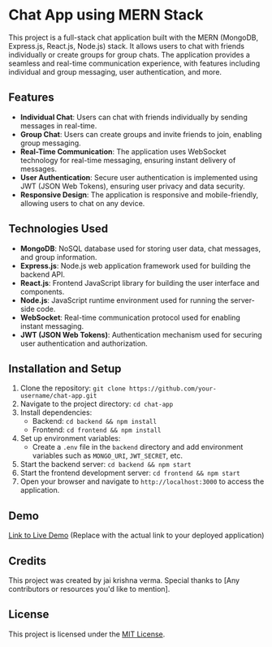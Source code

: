 # Chat App using MERN Stack

This project is a full-stack chat application built with the MERN (MongoDB, Express.js, React.js, Node.js) stack. It allows users to chat with friends individually or create groups for group chats. The application provides a seamless and real-time communication experience, with features including individual and group messaging, user authentication, and more.

## Features

- **Individual Chat**: Users can chat with friends individually by sending messages in real-time.
- **Group Chat**: Users can create groups and invite friends to join, enabling group messaging.
- **Real-Time Communication**: The application uses WebSocket technology for real-time messaging, ensuring instant delivery of messages.
- **User Authentication**: Secure user authentication is implemented using JWT (JSON Web Tokens), ensuring user privacy and data security.
- **Responsive Design**: The application is responsive and mobile-friendly, allowing users to chat on any device.

## Technologies Used

- **MongoDB**: NoSQL database used for storing user data, chat messages, and group information.
- **Express.js**: Node.js web application framework used for building the backend API.
- **React.js**: Frontend JavaScript library for building the user interface and components.
- **Node.js**: JavaScript runtime environment used for running the server-side code.
- **WebSocket**: Real-time communication protocol used for enabling instant messaging.
- **JWT (JSON Web Tokens)**: Authentication mechanism used for securing user authentication and authorization.

## Installation and Setup

1. Clone the repository: `git clone https://github.com/your-username/chat-app.git`
2. Navigate to the project directory: `cd chat-app`
3. Install dependencies:
   - Backend: `cd backend && npm install`
   - Frontend: `cd frontend && npm install`
4. Set up environment variables:
   - Create a `.env` file in the `backend` directory and add environment variables such as `MONGO_URI`, `JWT_SECRET`, etc.
5. Start the backend server: `cd backend && npm start`
6. Start the frontend development server: `cd frontend && npm start`
7. Open your browser and navigate to `http://localhost:3000` to access the application.

## Demo

[Link to Live Demo](#) (Replace with the actual link to your deployed application)

## Credits

This project was created by jai krishna verma. Special thanks to [Any contributors or resources you'd like to mention].

## License

This project is licensed under the [MIT License](https://opensource.org/licenses/MIT).

